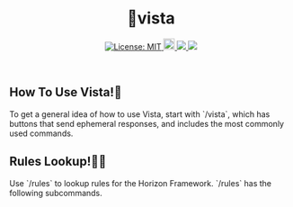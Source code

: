 <h1 align="center"> 🗻vista </h1>
<p align="center">
<a href="https://github.com/dispelll/vista/blob/main/LICENSE/">
<img src="https://img.shields.io/bower/l/vista" alt="License: MIT">
    </a>
<a href="https://discord.gg/52EbV5xSVs">
<img height="20" alt="Discord invite" src="https://img.shields.io/badge/Discord-Join%20Our%20Discord!-blue">
    </a>
<a href="https://www.patreon.com/horizonframework?utm_campaign=creatorshare_creator">
<img src=https://img.shields.io/badge/Patreon-Support%20Us!-red>
    </a>
<a href="https://bit.ly/3XHIqlf">
<img src=https://img.shields.io/badge/Horizon-IT%202.5.0%20Compatible-blueviolet>
    </a>
</p>
<br>
<h2>How To Use Vista!🚠</h2>
To get a general idea of how to use Vista, start with `/vista`, which has buttons that send ephemeral responses, and includes the most commonly used commands. 
<br>
<h2>Rules Lookup!🧑‍⚖️</h2>
Use `/rules` to lookup rules for the Horizon Framework. `/rules` has the following subcommands. 



